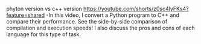 phyton version vs c++ version
https://youtube.com/shorts/z0sc4lyFKs4?feature=shared
-In this video, I convert a Python program to C++ and compare their performance.  See the side-by-side comparison of compilation and execution speeds! I also discuss the pros and cons of each language for this type of task.
